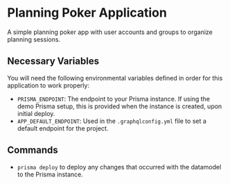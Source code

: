 # Planning Poker Application
A simple planning poker app with user accounts and groups to organize planning sessions.


## Necessary Variables
You will need the following environmental variables defined in order for this application to work properly:

* `PRISMA_ENDPOINT`: The endpoint to your Prisma instance. If using the demo Prisma setup, this is provided when the instance is created, upon initial deploy.
* `APP_DEFAULT_ENDPOINT`: Used in the `.graphqlconfig.yml` file to set a default endpoint for the project.

## Commands
* `prisma deploy` to deploy any changes that occurred with the datamodel to the Prisma instance.

